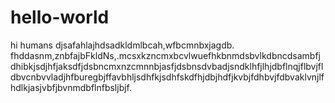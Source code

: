 # hello-world
hi humans
djsafahlajhdsadkldmlbcah,wfbcmnbxjagdb. fhddasnm,znbfajbFkldNs,.mcsxkzncmxbcvlwuefhkbnmdsbvlkdbncdsambfjdhibkjsdjhfjaksdfjdsbncmxnzcmnnbjasfjdsbnsdvbadjsndklhfjlhjdbflnqjflbvjfldbvcnbvvladjhfburegbjffavbhljsdhfkjsdhfskdfhjdbjhdfjkvbjfdhbvjfdbvaklvnjlfhdlkjasjvbfjbvnmdbflnfbsljbjf.
